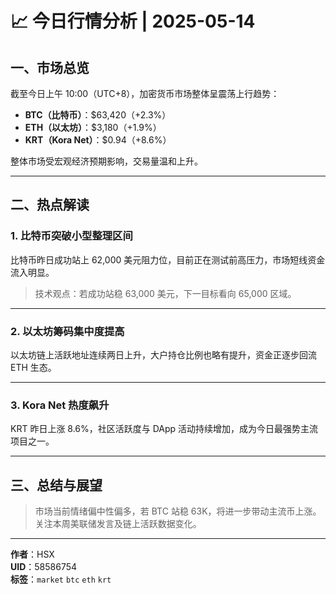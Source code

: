 # 📈 今日行情分析 | 2025-05-14

## 一、市场总览

截至今日上午 10:00（UTC+8），加密货币市场整体呈震荡上行趋势：

- **BTC（比特币）**：$63,420（+2.3%）
- **ETH（以太坊）**：$3,180（+1.9%）
- **KRT（Kora Net）**：$0.94（+8.6%）

整体市场受宏观经济预期影响，交易量温和上升。

---

## 二、热点解读

### 1. **比特币突破小型整理区间**

比特币昨日成功站上 62,000 美元阻力位，目前正在测试前高压力，市场短线资金流入明显。

> 技术观点：若成功站稳 63,000 美元，下一目标看向 65,000 区域。

---

### 2. **以太坊筹码集中度提高**

以太坊链上活跃地址连续两日上升，大户持仓比例也略有提升，资金正逐步回流 ETH 生态。

---

### 3. **Kora Net 热度飙升**

KRT 昨日上涨 8.6%，社区活跃度与 DApp 活动持续增加，成为今日最强势主流项目之一。

---

## 三、总结与展望

> 市场当前情绪偏中性偏多，若 BTC 站稳 63K，将进一步带动主流币上涨。  
> 关注本周美联储发言及链上活跃数据变化。

---

**作者**：HSX  
**UID**：58586754  
**标签**：`market` `btc` `eth` `krt`
